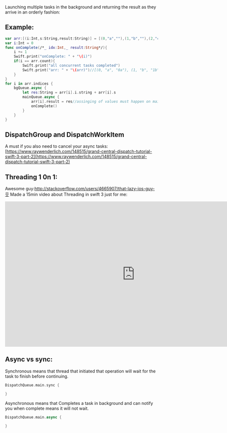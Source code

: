 Launching multiple tasks in the background and returning the result as they arrive in an orderly fashion:<!--more-->

## Example:

```swift
var arr:[(i:Int,s:String,result:String)] = [(0,"a",""),(1,"b",""),(2,"c",""),(3,"d","")]
var i:Int = 0
func onComplete(/*_ idx:Int,_ result:String*/){
    i += 1
    Swift.print("onComplete: " + "\(i)")
    if(i == arr.count){
        Swift.print("all concurrent tasks completed")
        Swift.print("arr: " + "\(arr)")//[(0, "a", "0a"), (1, "b", "1b"), (2, "c", "2c"), (3, "d", "3d")]
    }
}
for i in arr.indices {
    bgQueue.async {
        let res:String = arr[i].i.string + arr[i].s
        mainQueue.async {
            arr[i].result = res//assinging of values must happen on mainThread
            onComplete()
        }
    }
}
```

## DispatchGroup and DispatchWorkItem

A must if you also need to cancel your async tasks: [https://www.raywenderlich.com/148515/grand-central-dispatch-tutorial-swift-3-part-2](https://www.raywenderlich.com/148515/grand-central-dispatch-tutorial-swift-3-part-2)


## Threading 1 0n 1:

Awesome guy:http://stackoverflow.com/users/4665907/that-lazy-ios-guy-웃 Made a 15min video about Threading in swift 3 just for me:

<iframe width="854" height="480" src="https://www.youtube.com/embed/YhZahnTiA8U" frameborder="0" allowfullscreen></iframe>

## Async vs sync:

Synchronous means that thread that initiated that operation will wait for the task to finish before continuing.

```swift
DispatchQueue.main.sync {

}
```
Asynchronous means that Completes a task in background and can notify you when complete means it will not wait.

```swift
DispatchQueue.main.async {

}
```
